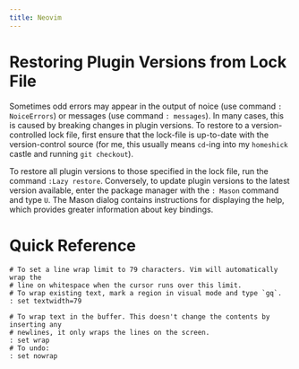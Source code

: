 ```yaml
---
title: Neovim
---
```


# Restoring Plugin Versions from Lock File

Sometimes odd errors may appear in the output of noice (use command `:
NoiceErrors`) or messages (use command `: messages`). In many cases, this is
caused by breaking changes in plugin versions. To restore to a
version-controlled lock file, first ensure that the lock-file is up-to-date
with the version-control source (for me, this usually means `cd`-ing into my
`homeshick` castle and running `git checkout`).

To restore all plugin versions to those specified in the lock file, run the
command `:Lazy restore`. Conversely, to update plugin versions to the latest
version available, enter the package manager with the `: Mason` command and
type `U`. The Mason dialog contains instructions for displaying the help, which
provides greater information about key bindings.

# Quick Reference

```
# To set a line wrap limit to 79 characters. Vim will automatically wrap the
# line on whitespace when the cursor runs over this limit.
# To wrap existing text, mark a region in visual mode and type `gq`.
: set textwidth=79

# To wrap text in the buffer. This doesn't change the contents by inserting any
# newlines, it only wraps the lines on the screen.
: set wrap
# To undo:
: set nowrap
```
